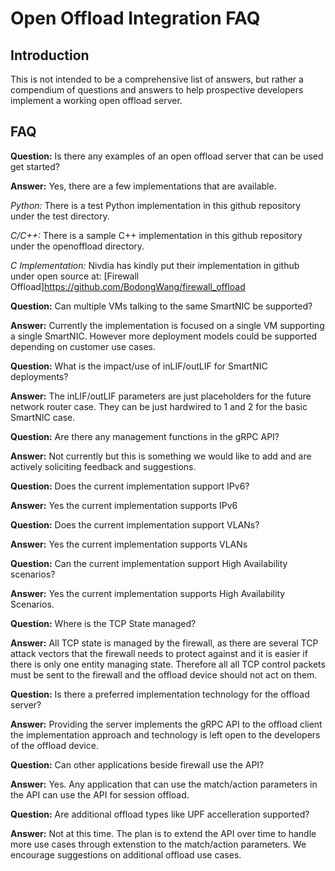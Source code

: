 # Open Offload Integration FAQ

## Introduction
This is not intended to be a comprehensive list of answers, but rather a compendium of questions and answers to help prospective developers implement a working open offload server.

## FAQ

**Question:** Is there any examples of an open offload server that can be used get started?

**Answer:** Yes, there are a few implementations that are available.

*Python:* There is a test Python implementation in this github repository under the test directory.

*C/C++:* There is a sample C++ implementation in this github repository under the openoffload directory.

*C Implementation:* Nivdia has kindly put their implementation in github under open source at: [Firewall Offload]https://github.com/BodongWang/firewall_offload

**Question:** Can multiple VMs talking to the same SmartNIC be supported?

**Answer:** Currently the implementation is focused on a single VM supporting a single SmartNIC. However more deployment models could be supported depending on customer use cases.

**Question:** What is the impact/use of inLIF/outLIF for SmartNIC deployments?

**Answer:** The inLIF/outLIF parameters are just placeholders for the future network router case. They can be just hardwired to 1 and 2 for the basic SmartNIC case.

**Question:** Are there any management functions in the gRPC API?

**Answer:** Not currently but this is something we would like to add and are actively soliciting feedback and suggestions.

**Question:** Does the current implementation support IPv6?

**Answer:** Yes the current implementation supports IPv6

**Question:** Does the current implementation support VLANs?

**Answer:** Yes the current implementation supports VLANs

**Question:** Can the current implementation support High Availability scenarios?

**Answer:** Yes the current implementation supports High Availability Scenarios.

**Question:** Where is the TCP State managed?

**Answer:** All TCP state is managed by the firewall, as there are several TCP attack vectors that the firewall needs to protect against and it is easier if there is only one entity managing state. Therefore all all TCP control packets must be sent to the firewall and the offload device should not act on them.

**Question:** Is there a preferred implementation technology for the offload server?

**Answer:** Providing the server implements the gRPC API to the offload client the implementation approach and technology is left open to the developers of the offload device.

**Question:** Can other applications beside firewall use the API?

**Answer:** Yes. Any application that can use the match/action parameters in the API can use the API for session offload.

**Question:** Are additional offload types like UPF accelleration supported?

**Answer:** Not at this time. The plan is to extend the API over time to handle more use cases through extenstion to the match/action parameters. We encourage suggestions on additional  offload use cases.
